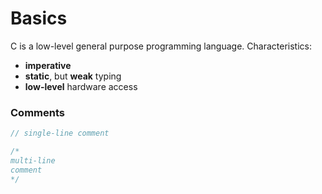 # Basics

C is a low-level general purpose programming language. Characteristics:

* **imperative**
* **static**, but **weak** typing
* **low-level** hardware access

### Comments

```c
// single-line comment

/*
multi-line
comment
*/
```
